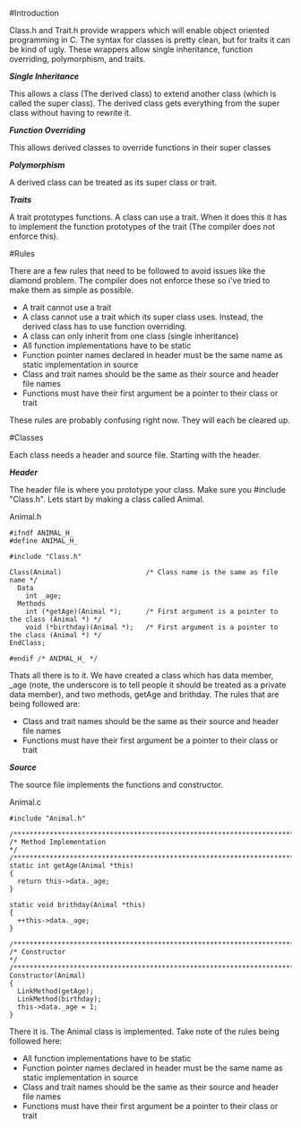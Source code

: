 #Introduction

Class.h and Trait.h provide wrappers which will enable object oriented programming in C. The syntax for classes is pretty clean, but for traits it can be kind of ugly. These wrappers allow single inheritance, function overriding, polymorphism, and traits.

***Single Inheritance***

This allows a class (The derived class) to extend another class (which is called the super class). The derived class gets everything from the super class without having to rewrite it. 

***Function Overriding***

This allows derived  classes to override functions in their super classes

***Polymorphism***

A derived class can be treated as its super class or trait. 

***Traits***

A trait prototypes functions. A class can use a trait. When it does this it has to implement the function prototypes of the trait (The compiler does not enforce this). 

#Rules

There are a few rules that need to be followed to avoid issues like the diamond problem. The compiler does not enforce these so i've tried to make them as simple as possible.

* A trait cannot use a trait
* A class cannot use a trait which its super class uses. Instead, the derived  class has to use function overriding.
* A class can only inherit from one class (single inheritance)
* All function implementations have to be static
* Function pointer names declared in header must be the same name as static implementation in source
* Class and trait names should be the same as their source and header file names
* Functions must have their first argument be a pointer to their class or trait

These rules are probably confusing right now. They will each be cleared up.

#Classes

Each class needs a header and source file. Starting with the header.

***Header***

The header file is where you prototype your class. Make sure you #include "Class.h". Lets start by making a class called Animal.

Animal.h
```
#ifndf ANIMAL_H_
#define ANIMAL_H_

#include "Class.h"

Class(Animal)                     /* Class name is the same as file name */
  Data
    int _age;
  Methods
    int (*getAge)(Animal *);      /* First argument is a pointer to the class (Animal *) */
    void (*birthday)(Animal *);   /* First argument is a pointer to the class (Animal *) */
EndClass;

#endif /* ANIMAL_H_ */
```
Thats all there is to it. We have created a class which has data member, _age (note, the underscore is to tell people it should be treated as a private data member), and two methods, getAge and brithday. The rules that are being followed are:
* Class and trait names should be the same as their source and header file names
* Functions must have their first argument be a pointer to their class or trait

***Source***

The source file implements the functions and constructor. 

Animal.c
```
#include "Animal.h"

/******************************************************************************/
/* Method Implementation                                                      */
/******************************************************************************/
static int getAge(Animal *this)
{
  return this->data._age;
}

static void brithday(Animal *this)
{
  ++this->data._age;
}

/******************************************************************************/
/* Constructor                                                                */
/******************************************************************************/
Constructor(Animal)
{
  LinkMethod(getAge);
  LinkMethod(birthday);
  this->data._age = 1;
}
```
There it is. The Animal class is implemented. Take note of the rules being followed here:
* All function implementations have to be static
* Function pointer names declared in header must be the same name as static implementation in source
* Class and trait names should be the same as their source and header file names
* Functions must have their first argument be a pointer to their class or trait
